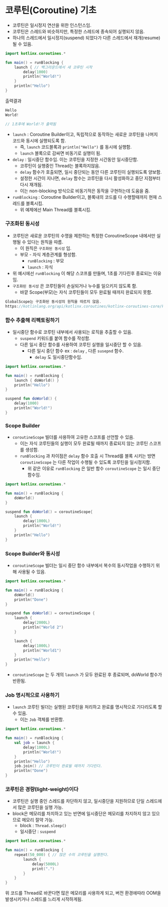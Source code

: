 # 코루틴(Coroutine) 기초

- 코루틴은 일시정지 연산을 위한 인스턴스임.
- 코루틴은 스레드와 비슷하지만, 특정한 스레드에 종속되어 실행되지 않음.
- 하나의 스레드에서 일시정지(suspend) 되었다가 다른 스레드에서 재개(resume)될 수 있음.

```kotlin
import kotlinx.coroutines.*

fun main() = runBlocking {
    launch { // 백그라운드에서 새 코루틴 시작
        delay(1000)
        println("World!")
    }
    println("Hello")
}
```

출력결과

```kotlin
Hello
World!

// 1초후에 World!가 출력됨
```

- `launch` :  Coroutine Builder이고, 독립적으로 동작하는 새로운 코루틴을 나머지 코드와 동시에 실행되도록 함.
    - 즉, `launch` 코드블록과 `println("Hello")` 를 동시에 실행함.
    - `launch` 블록으로 감싸면 비동기로 실행이 됨.
- `delay` : 일시중단 함수임. 이는 코루틴을 지정한 시간동안 일시중단함.
    - 코루틴이 실행중인 Thread는 블록하지않음.
    - `delay` 함수가 호출되면, 일시 중단되는 동안 다른 코루틴이 실행되도록 양보함.
    - 설정한 시간이 지나면, `delay` 함수는 코루틴을 다시 활성화하고 중단 지점부터 다시 재개됨.
    - 이는 non-blocking 방식으로 비동기적은 동작을 구현하는데 도움을 줌.
- `runBlocking` : Coroutine Builder이고, 블록내의 코드를 다 수행할때까지 현재 스레드를 블록시킴.
    - 위 예제에선 Main Thread를 블록시킴.

### 구조화된 동시성

- 코루틴은 새로운 코루틴의 수명을 제한하는 특정한 CoroutineScope 내에서만 실행될 수 있다는 원칙을 따름.
    - 이 원칙은 `구조화된 동시성` 임.
    - 부모 - 자식 계층관계를 형성함.
        - `runBlocking` : 부모
        - `launch` : 자식
- 위 예시에선 `runBlocking` 이 해당 스코프를 만들며, 1초를 기다린후 종료되는 이유임.
- `구조화된 동시성` 은 코루틴들이 손실되거나 누수를 일으키지 않도록 함.
    - 바깥 Scope(부모)는 자식 코루틴들이 모두 완료될 때까지 완료되지 못함.

```kotlin
GlobalScope는 구조화된 동시성의 원칙을 따르지 않음.
https://kotlinlang.org/api/kotlinx.coroutines/kotlinx-coroutines-core/kotlinx.coroutines/-global-scope/
```

### 함수 추출해 리펙토링하기

- 일시중단 함수로 코루틴 내부에서 사용되는 로직을 추출할 수 있음.
    - `suspend` 키워드를 붙여 함수를 작성함.
    - 다른 일시 중단 함수를 사용하여 코루틴 실행을 일시중단 할 수 있음.
        - 다른 일시 중단 함수 ex : `delay` , 다른 `susepnd` 함수.
            - `delay` 도 일시중단함수임.

```kotlin
import kotlinx.coroutines.*

fun main() = runBlocking {
    launch { doWorld() }
    println("Hello")
}

suspend fun doWorld() {
    delay(1000)
    println("World!")
}
```

### Scope Builder

- `coroutineScope` 빌더를 사용하여 고유한 스코프를 선언할 수 있음.
    - 이는 자식 코루틴들의 실행이 모두 완료될 때까지 종료되지 않는 코루틴 스코프를 생성함.
    - `runBlocking` 과 차이점은 `delay` 함수 호출 시 Thread를 블록 시키는 방면 `coroutineScope` 는 다른 작업이 수행될 수 있도록 코루틴을 일시정지함.
        - 위 같은 이유로 `runBlocking` 은 일반 함수 `coroutineScope` 는 일시 중단 함수임.

```kotlin
import kotlinx.coroutines.*

fun main() = runBlocking {
    doWorld()
}

suspend fun doWorld() = coroutineScope{
    launch {
        delay(1000L)
        println("World!")
    }
    println("Hello")
}
```

### Scope Builder와 동시성

- `coroutineScope` 빌더는 일시 중단 함수 내부에서 복수의 동시작업을 수행하기 위해 사용될 수 있음.

```kotlin
import kotlinx.coroutines.*

fun main() = runBlocking {
    doWorld()
    println("Done")
}

suspend fun doWorld() = coroutineScope {
    launch {
        delay(2000L)
        println("World 2")
    }

    launch {
        delay(1000L)
        println("World1")
    }
    println("Hello")
}
```

- `coroutineScope` 는 두 개의 `launch` 가 모두 완료된 후 종료되며, doWorld 함수가 반환됨.

### Job 명시적으로 사용하기

- `launch` 코루틴 빌더는 실행된 코루틴을 처리하고 완료를 명시적으로 기다리도록 할 수 있음.
    - 이는 `Job` 객체를 반환함.

```kotlin
import kotlinx.coroutines.*

fun main() = runBlocking {
    val job = launch { 
        delay(1000L)
        println("World!")
    }
    println("Hello")
    job.join() // 코루틴이 완료될 때까지 기다린다.
    println("Done")     
}
```

### 코루틴은 경량(light-weight)이다

- 코루틴은 실행 중인 스레드를 차단하지 않고, 일시중단을 지원하므로 단일 스레드에서 많은 코루틴을 실행 가능.
- block은 메모리를 차지하고 있는 반면에 일시중단은 메모리를 차지하지 않고 있으므로 메모리 절약 가능.
    - block : `Thread.sleep()`
    - 일시중단 : `suspend`

```kotlin
import kotlinx.coroutines.*

fun main() = runBlocking {
    repeat(50_000) { // 많은 수의 코루틴을 실행한다.
        launch {
            delay(5000L)
            print(".")
        }
    }
}
```

위 코드를 Thread로 바꾼다면 많은 메모리를 사용하게 되고, 버전 환경에따라 OOM을 발생시키거나 스레드를 느리게 시작하게됨.
